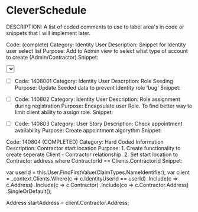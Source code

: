 # CleverSchedule

<!--Comment Codes-->

DESCRIPTION: A list of coded comments to use to label area's in code or snippets that I will implement later.

Code: (complete)
Category: Identity User
Description: Snippet for Identity user select list
Purpose: Add to Admin view to select what type of account to create (Admin/Contractor)
Snippet:

<div class="form-group">
    <label asp-for="Input.Role"></label>
    <select asp-for="Input.Role" class="form-control" aps-items="@Modul.Roles"></select>
</div>


- [ ] Code: 1408001
Category: Identity User
Descrption: Role Seeding
Purpose: Update Seeded data to prevent Identity role 'bug'
Snippet:

- [ ] Code: 140802
Category: Identity User
Description: Role assignment during registration
Purpose: Encapsulate user Role. To find better way to limit client ability to assign role.
Snippet: 

- [ ] Code: 140803
Category: User Story
Description: Check appointment availability
Purpose: Create appointment algorythm
Snippet:

Code: 140804 (COMPLETED)
Category: Hard Coded Information
Description: Contractor start location
Purpose: 
    1. Create functionality to create seperate Client - Contractor relationship.
    2. Set start location to Contractor address where ContractorId == Clients.ContractorId
Snippet: 

var userId = this.User.FindFirstValue(ClaimTypes.NameIdentifier);
var client = _context.Clients.Where(c => c.IdentityUserId == userId)
    .Include(c => c.Address)
    .Include(c => c.Contractor)
    .Include(co => c.Contractor.Address)
    .SingleOrDefault();

Address startAddress = client.Contractor.Address;


